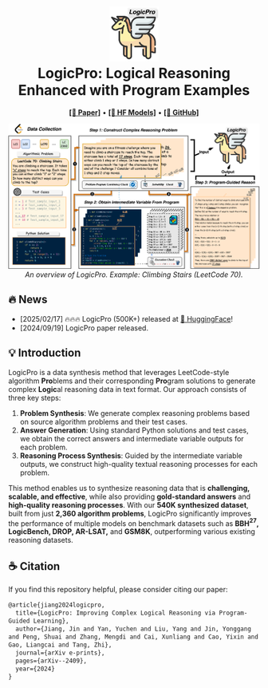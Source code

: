 
<h1 align="center">
<img src="./docs/images/LogicPro_Logo.png" width="100" alt="LogicPro" />
<br>
LogicPro: Logical Reasoning Enhanced with Program Examples
</h1>

<p align="center">
  <a href="https://arxiv.org/abs/2409.12929"><b>[📑 Paper]</b></a> •
  <a href="https://huggingface.co/template"><b>[🤗 HF Models]</b></a> •
  <a href="https://github.com/jiangjin1999/LogicPro"><b>[👻 GitHub]</b></a>

</p>

<!-- <p align="center">
Repo for "<a href="https://arxiv.org/abs/2408" target="_blank">LogicPro: Logical Reasoning Enhanced with Program Examples</a>" [arxiv'2024]
</p> -->

<p align="center">
  <img src="./docs/images/LogicPro.png" width="1000">
  <br>
  <em>An overview of LogicPro. Example: Climbing Stairs (LeetCode 70).</em>
</p>

## 🔥 News
- [2025/02/17] 🔥🔥🔥 LogicPro (500K+) released at [🤗 HuggingFace](https://huggingface.co/)!
- [2024/09/19] LogicPro paper released.

## 💡 Introduction

LogicPro is a data synthesis method that leverages LeetCode-style algorithm **Pro**blems and their corresponding **Pro**gram solutions to generate complex **Logic**al reasoning data in text format. Our approach consists of three key steps:  

1. **Problem Synthesis**: We generate complex reasoning problems based on source algorithm problems and their test cases.  
2. **Answer Generation**: Using standard Python solutions and test cases, we obtain the correct answers and intermediate variable outputs for each problem.  
3. **Reasoning Process Synthesis**: Guided by the intermediate variable outputs, we construct high-quality textual reasoning processes for each problem.  

This method enables us to synthesize reasoning data that is **challenging, scalable, and effective**, while also providing **gold-standard answers** and **high-quality reasoning processes**. With our **540K synthesized dataset**, built from just **2,360 algorithm problems**, LogicPro significantly improves the performance of multiple models on benchmark datasets such as **BBH$^{27}$, LogicBench, DROP, AR-LSAT,** and **GSM8K**, outperforming various existing reasoning datasets.



## ☕️ Citation

If you find this repository helpful, please consider citing our paper:

```
@article{jiang2024logicpro,
  title={LogicPro: Improving Complex Logical Reasoning via Program-Guided Learning},
  author={Jiang, Jin and Yan, Yuchen and Liu, Yang and Jin, Yonggang and Peng, Shuai and Zhang, Mengdi and Cai, Xunliang and Cao, Yixin and Gao, Liangcai and Tang, Zhi},
  journal={arXiv e-prints},
  pages={arXiv--2409},
  year={2024}
}
```